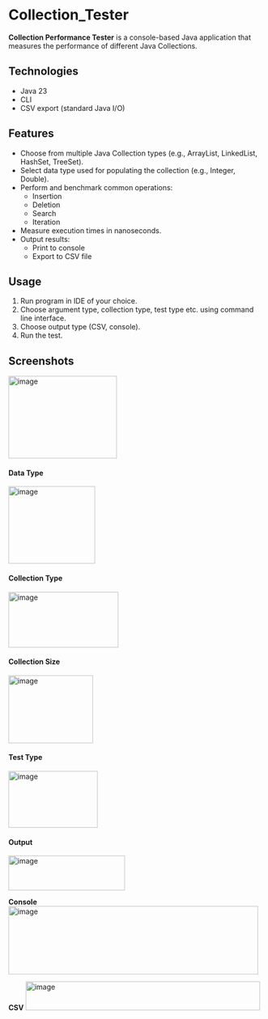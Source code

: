 # Collection_Tester
**Collection Performance Tester** is a console-based Java application that measures the performance of different Java Collections.

## Technologies
- Java 23
- CLI
- CSV export (standard Java I/O)

## Features
- Choose from multiple Java Collection types (e.g., ArrayList, LinkedList, HashSet, TreeSet).
- Select data type used for populating the collection (e.g., Integer, Double).
- Perform and benchmark common operations:
  - Insertion
  - Deletion
  - Search
  - Iteration
- Measure execution times in nanoseconds.
- Output results:
  - Print to console
  - Export to CSV file
 
## Usage
1. Run program in IDE of your choice.
2. Choose argument type, collection type, test type etc. using command line interface.
3. Choose output type (CSV, console).
4. Run the test.

## Screenshots
<img width="214" height="163" alt="image" src="https://github.com/user-attachments/assets/9675ff2c-17d4-410a-9b57-62d5c7ddfd80" />

#### Data Type
<img width="171" height="153" alt="image" src="https://github.com/user-attachments/assets/533726c1-cec9-4130-9d8d-1e9e76a49204" />

#### Collection Type
<img width="217" height="110" alt="image" src="https://github.com/user-attachments/assets/a152f20e-3a68-4d02-87ea-0d5f4fb1ef74" />

#### Collection Size
<img width="167" height="134" alt="image" src="https://github.com/user-attachments/assets/5a9a56cf-709b-41b0-aa7b-3fc2c132bba3" />

#### Test Type
<img width="176" height="112" alt="image" src="https://github.com/user-attachments/assets/15eb84fc-d24b-4aa9-8bfb-b8801a2c460c" />

#### Output
<img width="230" height="69" alt="image" src="https://github.com/user-attachments/assets/92bbf10a-18a4-4fe5-b5fe-d0962ff4da32" />


**Console**
<img width="493" height="135" alt="image" src="https://github.com/user-attachments/assets/f2473b46-8bd3-4786-b5f7-ed2401f194ba" />


**CSV**
<img width="463" height="57" alt="image" src="https://github.com/user-attachments/assets/30e00643-bd9d-4fc4-aa3b-5ff0f7725bd3" />
